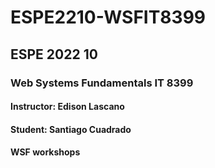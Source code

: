 # ESPE2210-WSFIT8399
## ESPE 2022 10 
### Web Systems Fundamentals  IT 8399
#### Instructor: Edison Lascano
#### Student: Santiago Cuadrado
#### WSF  workshops
